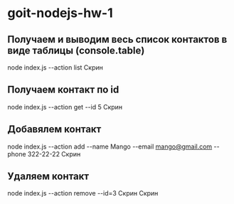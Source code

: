 # goit-nodejs-hw-1

## Получаем и выводим весь список контактов в виде таблицы (console.table)

node index.js --action list Скрин

## Получаем контакт по id

node index.js --action get --id 5 Скрин

## Добавялем контакт

node index.js --action add --name Mango --email mango@gmail.com --phone 322-22-22 Скрин

## Удаляем контакт

node index.js --action remove --id=3 Скрин Скрин
